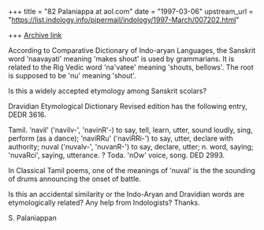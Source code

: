 +++
title = "82 Palaniappa at aol.com"
date = "1997-03-06"
upstream_url = "https://list.indology.info/pipermail/indology/1997-March/007202.html"

+++
[Archive link](https://list.indology.info/pipermail/indology/1997-March/007202.html)

According to Comparative Dictionary of Indo-aryan Languages, the Sanskrit
word 'naavayati' meaning 'makes shout' is used by grammarians. It is related
to the Rig Vedic word 'na'vatee' meaning 'shouts, bellows'. The root is
supposed to be 'nu' meaning 'shout'.

Is this a widely accepted etymology among Sanskrit scolars? 

Dravidian Etymological Dictionary Revised edition has the following entry,
DEDR 3616.

Tamil. 'navil' ('navilv-', 'navinR'-) to say, tell, learn, utter, sound
loudly, sing, perform (as a dance); 'naviRRu' ('naviRRi-') to say, utter,
declare with authority; nuval ('nuvalv-', 'nuvanR-') to say, declare, utter;
n. word, saying; 'nuvaRci', saying, utterance. ? Toda. 'nOw' voice, song. DED
2993.

In Classical Tamil poems, one of the meanings of 'nuval' is the the sounding
of drums announcing the onset of battle.

Is this an accidental similarity or the Indo-Aryan and Dravidian words are
etymologically related? Any help from Indologists? Thanks.

S. Palaniappan










